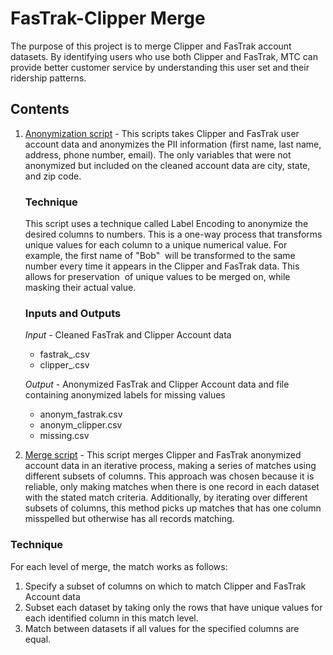 # FasTrak-Clipper Merge

The purpose of this project is to merge Clipper and FasTrak account datasets. By identifying users who use both Clipper and FasTrak, MTC can provide better customer service by understanding this user set and their ridership patterns. 

## Contents 

1. [Anonymization script](https://github.com/BayAreaMetro/usf-practicum/blob/master/fastrak-clipper-merge/anonymization_script.py) - This scripts takes Clipper and FasTrak user account data and anonymizes the PII information (first name, last name, address, phone number, email). The only variables that were not anonymized but included on the cleaned account data are city, state, and zip code. 

    ### Technique
    This script uses a technique called Label Encoding to anonymize the desired columns to numbers. This is a one-way process that transforms unique values for each column to a unique numerical value. For example, the first name of "Bob" &nbsp;will be transformed to the same number every time it appears in the Clipper and FasTrak data. This allows for preservation &nbsp;of unique values to be merged on, while masking their actual value.

    ### Inputs and Outputs
    *Input* - Cleaned FasTrak and Clipper Account data

    * fastrak_.csv
    * clipper_.csv
    
    *Output* - Anonymized FasTrak and Clipper Account data and file containing anonymized labels for missing values

    * anonym_fastrak.csv
    * anonym_clipper.csv
    * missing.csv  


2. [Merge script](https://github.com/BayAreaMetro/usf-practicum/blob/master/fastrak-clipper-merge/merging_anonymized_data.py) - This script merges Clipper and FasTrak anonymized account data in an iterative process, making a series of matches using different subsets of columns. This approach was chosen because it is reliable, only making matches when there is one record in each dataset with the stated match criteria. Additionally, by iterating over different subsets of columns, this method picks up matches that has one column misspelled but otherwise has all records matching. 

### Technique
For each level of merge, the match works as follows:

1. Specify a subset of columns on which to match Clipper and FasTrak Account data
2. Subset each dataset by taking only the rows that have unique values for each identified column in this match level.
3. Match between datasets if all values for the specified columns are equal.




